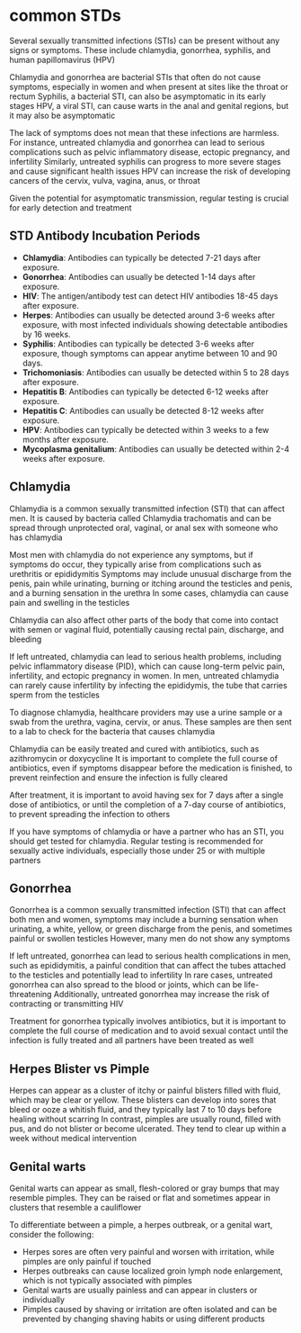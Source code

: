 # common STDs

Several sexually transmitted infections (STIs) can be present without any signs or symptoms. These include chlamydia, gonorrhea, syphilis, and human papillomavirus (HPV)

Chlamydia and gonorrhea are bacterial STIs that often do not cause symptoms, especially in women and when present at sites like the throat or rectum  Syphilis, a bacterial STI, can also be asymptomatic in its early stages  HPV, a viral STI, can cause warts in the anal and genital regions, but it may also be asymptomatic

The lack of symptoms does not mean that these infections are harmless. For instance, untreated chlamydia and gonorrhea can lead to serious complications such as pelvic inflammatory disease, ectopic pregnancy, and infertility  Similarly, untreated syphilis can progress to more severe stages and cause significant health issues  HPV can increase the risk of developing cancers of the cervix, vulva, vagina, anus, or throat

Given the potential for asymptomatic transmission, regular testing is crucial for early detection and treatment

## STD Antibody Incubation Periods

- **Chlamydia**: Antibodies can typically be detected 7-21 days after exposure.
- **Gonorrhea**: Antibodies can usually be detected 1-14 days after exposure.
- **HIV**: The antigen/antibody test can detect HIV antibodies 18-45 days after exposure.
- **Herpes**: Antibodies can usually be detected around 3-6 weeks after exposure, with most infected individuals showing detectable antibodies by 16 weeks.
- **Syphilis**: Antibodies can typically be detected 3-6 weeks after exposure, though symptoms can appear anytime between 10 and 90 days.
- **Trichomoniasis**: Antibodies can usually be detected within 5 to 28 days after exposure.
- **Hepatitis B**: Antibodies can typically be detected 6-12 weeks after exposure.
- **Hepatitis C**: Antibodies can usually be detected 8-12 weeks after exposure.
- **HPV**: Antibodies can typically be detected within 3 weeks to a few months after exposure.
- **Mycoplasma genitalium**: Antibodies can usually be detected within 2-4 weeks after exposure.

## Chlamydia

Chlamydia is a common sexually transmitted infection (STI) that can affect men. It is caused by bacteria called Chlamydia trachomatis and can be spread through unprotected oral, vaginal, or anal sex with someone who has chlamydia

Most men with chlamydia do not experience any symptoms, but if symptoms do occur, they typically arise from complications such as urethritis or epididymitis Symptoms may include unusual discharge from the penis, pain while urinating, burning or itching around the testicles and penis, and a burning sensation in the urethra In some cases, chlamydia can cause pain and swelling in the testicles

Chlamydia can also affect other parts of the body that come into contact with semen or vaginal fluid, potentially causing rectal pain, discharge, and bleeding

If left untreated, chlamydia can lead to serious health problems, including pelvic inflammatory disease (PID), which can cause long-term pelvic pain, infertility, and ectopic pregnancy in women. In men, untreated chlamydia can rarely cause infertility by infecting the epididymis, the tube that carries sperm from the testicles

To diagnose chlamydia, healthcare providers may use a urine sample or a swab from the urethra, vagina, cervix, or anus. These samples are then sent to a lab to check for the bacteria that causes chlamydia

Chlamydia can be easily treated and cured with antibiotics, such as azithromycin or doxycycline It is important to complete the full course of antibiotics, even if symptoms disappear before the medication is finished, to prevent reinfection and ensure the infection is fully cleared

After treatment, it is important to avoid having sex for 7 days after a single dose of antibiotics, or until the completion of a 7-day course of antibiotics, to prevent spreading the infection to others

If you have symptoms of chlamydia or have a partner who has an STI, you should get tested for chlamydia. Regular testing is recommended for sexually active individuals, especially those under 25 or with multiple partners

## Gonorrhea

Gonorrhea is a common sexually transmitted infection (STI) that can affect both men and women, symptoms may include a burning sensation when urinating, a white, yellow, or green discharge from the penis, and sometimes painful or swollen testicles However, many men do not show any symptoms

If left untreated, gonorrhea can lead to serious health complications in men, such as epididymitis, a painful condition that can affect the tubes attached to the testicles and potentially lead to infertility In rare cases, untreated gonorrhea can also spread to the blood or joints, which can be life-threatening Additionally, untreated gonorrhea may increase the risk of contracting or transmitting HIV

Treatment for gonorrhea typically involves antibiotics, but it is important to complete the full course of medication and to avoid sexual contact until the infection is fully treated and all partners have been treated as well

## Herpes Blister vs Pimple

Herpes can appear as a cluster of itchy or painful blisters filled with fluid, which may be clear or yellow. These blisters can develop into sores that bleed or ooze a whitish fluid, and they typically last 7 to 10 days before healing without scarring In contrast, pimples are usually round, filled with pus, and do not blister or become ulcerated. They tend to clear up within a week without medical intervention

## Genital warts

Genital warts can appear as small, flesh-colored or gray bumps that may resemble pimples. They can be raised or flat and sometimes appear in clusters that resemble a cauliflower

To differentiate between a pimple, a herpes outbreak, or a genital wart, consider the following:

- Herpes sores are often very painful and worsen with irritation, while pimples are only painful if touched
- Herpes outbreaks can cause localized groin lymph node enlargement, which is not typically associated with pimples
- Genital warts are usually painless and can appear in clusters or individually
- Pimples caused by shaving or irritation are often isolated and can be prevented by changing shaving habits or using different products

